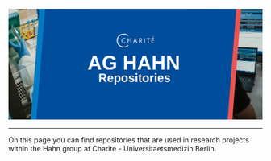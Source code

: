 <!-- Top Header Image -->
<p align="center">
  <img src="github-assets/charitenmd-github-org-header-preset.png" alt="Project Header" />
</p>

---

On this page you can find repositories that are used in research projects within the Hahn group at Charite - Universitaetsmedizin Berlin. 